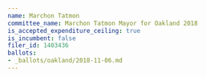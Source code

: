 ```yaml
---
name: Marchon Tatmon
committee_name: Marchon Tatmon Mayor for Oakland 2018
is_accepted_expenditure_ceiling: true
is_incumbent: false
filer_id: 1403436
ballots:
- _ballots/oakland/2018-11-06.md
---
```


